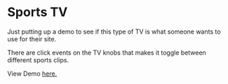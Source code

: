 # Sports TV

Just putting up a demo to see if this type of TV
is what someone wants to use for their site.

There are click events on the TV knobs that makes
it toggle between different sports clips.

View Demo [here.](https://mp7373.github.io/tv-test)
